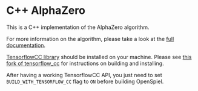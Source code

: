 # C++ AlphaZero

This is a C++ implementation of the AlphaZero algorithm.

For more information on the algorithm, please take a look at the
[full documentation](https://github.com/deepmind/open_spiel/blob/master/docs/alpha_zero.md).

[TensorflowCC library](https://github.com/mrdaliri/tensorflow_cc/tree/open_spiel)
should be installed on your machine. Please see
[this fork of tensorflow_cc](https://github.com/mrdaliri/tensorflow_cc/tree/open_spiel)
for instructions on building and installing.

After having a working TensorflowCC API, you just need to set
`BUILD_WITH_TENSORFLOW_CC` flag to `ON` before building OpenSpiel.
